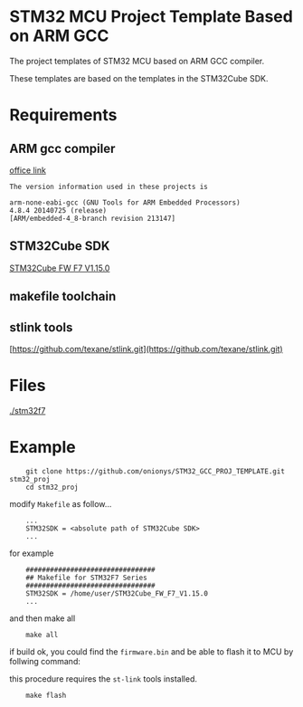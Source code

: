 # STM32 MCU Project Template Based on ARM GCC

The project templates of STM32 MCU based on ARM GCC compiler.

These templates are based on the templates in the STM32Cube SDK.


# Requirements

## ARM gcc compiler

[office link](https://developer.arm.com/tools-and-software/open-source-software/developer-tools/gnu-toolchain/gnu-rm)

    The version information used in these projects is 

    arm-none-eabi-gcc (GNU Tools for ARM Embedded Processors) 
    4.8.4 20140725 (release) 
    [ARM/embedded-4_8-branch revision 213147]

## STM32Cube SDK 

[STM32Cube FW F7 V1.15.0](https://www.st.com/en/embedded-software/stm32cubef7.html)


## makefile toolchain


## stlink tools

[https://github.com/texane/stlink.git](https://github.com/texane/stlink.git)


# Files

[./stm32f7](stm32f7/)

# Example

```
    git clone https://github.com/onionys/STM32_GCC_PROJ_TEMPLATE.git stm32_proj
    cd stm32_proj
```

modify `Makefile` as follow...

```
    ...
    STM32SDK = <absolute path of STM32Cube SDK>
    ...
```

for example 

```
    ################################
    ## Makefile for STM32F7 Series
    ################################
    STM32SDK = /home/user/STM32Cube_FW_F7_V1.15.0
    ...
```

and then make all

```
    make all
```

if build ok, you could find the `firmware.bin` 
and be able to flash it to MCU by follwing command:

this procedure requires the `st-link` tools installed.

```
    make flash
```



